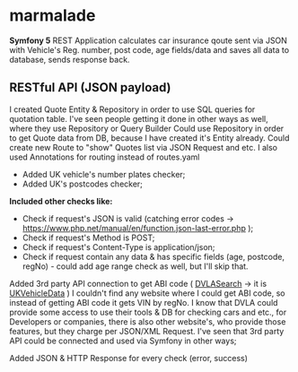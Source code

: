 # marmalade
**Symfony 5** REST Application calculates car insurance qoute sent via JSON with Vehicle's Reg. number, post code, age fields/data and saves all data to database, sends response back.
## RESTful API (JSON payload)


I created Quote Entity & Repository in order to use SQL queries for quotation table.
I've seen people getting it done in other ways as well, where they use Repository or Query Builder
Could use Repository in order to get Quote data from DB, because I have created it's Entity already. Could create new Route to "show" Quotes list via JSON Request and etc.  I also used Annotations for routing instead of routes.yaml

- Added UK vehicle's number plates checker;
- Added UK's postcodes checker;


**Included other checks like:**
- Check if request's JSON is valid (catching error codes -> https://www.php.net/manual/en/function.json-last-error.php );
- Check if request's Method is POST;
- Check if request's Content-Type is application/json;
- Check if request contain any data & has specific fields (age, postcode, regNo) - could add age range check as well, but I'll skip that.


Added 3rd party API connection to get ABI code ( [DVLASearch](https://api.dvlasearch.co.uk) -> it is  [UKVehicleData](https://ukvehicledata.co.uk/) )
I couldn't find any website where I could get ABI code, so instead of getting ABI code it gets VIN by regNo.
I know that DVLA could provide some access to use their tools & DB for checking cars and etc., for Developers or companies, there is also other website's, who provide those features, but they charge per JSON/XML Request.
I've seen that 3rd party API could be connected and used via Symfony in other ways;


Added JSON & HTTP Response for every check (error, success)

